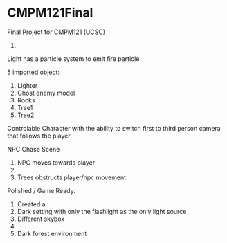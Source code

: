 # CMPM121Final
Final Project for CMPM121 (UCSC)

1.
Light has a particle system to emit fire particle

5 imported object:
1. Lighter
2. Ghost enemy model
3. Rocks
4. Tree1
5. Tree2

Controlable Character with the ability to switch first to third person camera that follows the player

NPC Chase Scene
1. NPC moves towards player
2. 
3. Trees obstructs player/npc movement


Polished / Game Ready:
1. Created a 
2. Dark setting with only the flashlight as the only light source
3. Different skybox
4. 
5. Dark forest environment
